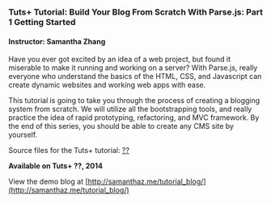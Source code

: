 ### Tuts+ Tutorial: Build Your Blog From Scratch With Parse.js: Part 1 Getting Started

#### Instructor: Samantha Zhang

Have you ever got excited by an idea of a web project, but found it miserable to make it running and working on a server? With Parse.js, really everyone who understand the basics of the HTML, CSS, and Javascript can create dynamic websites and working web apps with ease. 

This tutorial is going to take you through the process of creating a blogging system from scratch. We will utilize all the bootstrapping tools, and really practice the idea of rapid prototyping, refactoring, and MVC framework. By the end of this series, you should be able to create any CMS site by yourself.

Source files for the Tuts+ tutorial: [??](https://??)

**Available on Tuts+ ??, 2014**

View the demo blog at [http://samanthaz.me/tutorial_blog/](http://samanthaz.me/tutorial_blog/)